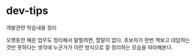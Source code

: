 # dev-tips
개발관련 학습내용 정리

오랫동안 해온 업무도 정리해서 말할려면, 할말이 없다. 초보자가 한번 책보고 대답하는 것만 못하다는 생각에
누군가가 이런 방식으로 잘 정리하는 모습을 따라해본다.
